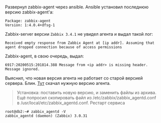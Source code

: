Развернул zabbix-agent через ansible. Ansible установил последнюю версию zabbix-agent'а:
```
Package: zabbix-agent
Version: 1:4.0.4+dfsg-1
```
Zabbix-server версии `Zabbix 3.4.1` не увидел агента и выдал такой лог:
```
Received empty response from Zabbix Agent at [ip addr]. Assuming that agent dropped connection because of access permissions
```
Zabbix-agent, в свою очередь, выдал:
```
6917:20200515:201814.388 Message from <ip addr> is missing header. Message ignored.
```
Выяснил, что новая версия агента не работает со старой версией сервера. Блин. [Тут](https://www.zabbix.com/ru/download_agents) скачал нужную версию агента.
> Установка: поставить новую версию, и заменить файлы из архива. 
> Ещё попросил скопировать файл из /etc/zabbix/zabbix_agentd.conf в /usr/local/etc/zabbix_agentd.conf.
> Рестарт сервиса
```
root@db2:~# zabbix_agentd -V
zabbix_agentd (daemon) (Zabbix) 3.0.31
```
#
